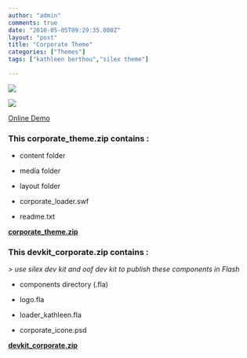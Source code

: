 ```yaml
---
author: "admin"
comments: true
date: "2010-05-05T09:29:35.000Z"
layout: "post"
title: "Corporate Theme"
categories: ["Themes"]
tags: ["kathleen berthou","silex theme"]

---
```

![](https://www.silexlabs.org/wp-content/uploads/2010/05/Corporate-theme.jpg)




![](https://www.silexlabs.org/wp-content/uploads/2010/05/Corporate-theme-2.jpg)


[
Online Demo](http://silexprod.com/silex_kathleen/?/theme_corporate#/start/home/)


### This corporate_theme.zip contains :






  * content folder


  * media folder


  * layout folder


  * corporate_loader.swf


  * readme.txt


[**corporate_theme.zip**](https://www.silexlabs.org/wp-content/uploads/2010/12/corporate_theme.zip)


### This devkit_corporate.zip contains :


_> use silex dev kit and oof dev kit to publish these components in Flash_




  * components directory (.fla)


  * logo.fla


  * loader_kathleen.fla


  * corporate_icone.psd


[**devkit_corporate.zip**](../wp-content/uploads/2010/05/devkit_silexexchange.zip)


